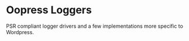 # Oopress Loggers

PSR compliant logger drivers and a few implementations more specific to Wordpress.
